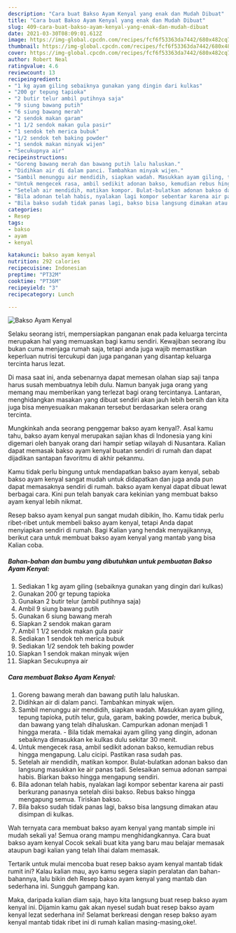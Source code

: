 ```yaml
---
description: "Cara buat Bakso Ayam Kenyal yang enak dan Mudah Dibuat"
title: "Cara buat Bakso Ayam Kenyal yang enak dan Mudah Dibuat"
slug: 409-cara-buat-bakso-ayam-kenyal-yang-enak-dan-mudah-dibuat
date: 2021-03-30T08:09:01.612Z
image: https://img-global.cpcdn.com/recipes/fcf6f53363da7442/680x482cq70/bakso-ayam-kenyal-foto-resep-utama.jpg
thumbnail: https://img-global.cpcdn.com/recipes/fcf6f53363da7442/680x482cq70/bakso-ayam-kenyal-foto-resep-utama.jpg
cover: https://img-global.cpcdn.com/recipes/fcf6f53363da7442/680x482cq70/bakso-ayam-kenyal-foto-resep-utama.jpg
author: Robert Neal
ratingvalue: 4.6
reviewcount: 13
recipeingredient:
- "1 kg ayam giling sebaiknya gunakan yang dingin dari kulkas"
- "200 gr tepung tapioka"
- "2 butir telur ambil putihnya saja"
- "9 siung bawang putih"
- "6 siung bawang merah"
- "2 sendok makan garam"
- "1 1/2 sendok makan gula pasir"
- "1 sendok teh merica bubuk"
- "1/2 sendok teh baking powder"
- "1 sendok makan minyak wijen"
- "Secukupnya air"
recipeinstructions:
- "Goreng bawang merah dan bawang putih lalu haluskan."
- "Didihkan air di dalam panci. Tambahkan minyak wijen."
- "Sambil menunggu air mendidih, siapkan wadah. Masukkan ayam giling, tepung tapioka, putih telur, gula, garam, baking powder, merica bubuk, dan bawang yang telah dihaluskan. Campurkan adonan menjadi 1 hingga merata. Bila tidak memakai ayam giling yang dingin, adonan sebaiknya dimasukkan ke kulkas dulu sekitar 30 menit."
- "Untuk mengecek rasa, ambil sedikit adonan bakso, kemudian rebus hingga mengapung. Lalu cicipi. Pastikan rasa sudah pas."
- "Setelah air mendidih, matikan kompor. Bulat-bulatkan adonan bakso dan langsung masukkan ke air panas tadi. Selesaikan semua adonan sampai habis. Biarkan bakso hingga mengapung sendiri."
- "Bila adonan telah habis, nyalakan lagi kompor sebentar karena air pasti berkurang panasnya setelah diisi bakso. Rebus bakso hingga mengapung semua. Tiriskan bakso."
- "Bila bakso sudah tidak panas lagi, bakso bisa langsung dimakan atau disimpan di kulkas."
categories:
- Resep
tags:
- bakso
- ayam
- kenyal

katakunci: bakso ayam kenyal 
nutrition: 292 calories
recipecuisine: Indonesian
preptime: "PT32M"
cooktime: "PT36M"
recipeyield: "3"
recipecategory: Lunch

---
```



![Bakso Ayam Kenyal](https://img-global.cpcdn.com/recipes/fcf6f53363da7442/680x482cq70/bakso-ayam-kenyal-foto-resep-utama.jpg)

Selaku seorang istri, mempersiapkan panganan enak pada keluarga tercinta merupakan hal yang memuaskan bagi kamu sendiri. Kewajiban seorang ibu bukan cuma menjaga rumah saja, tetapi anda juga wajib memastikan keperluan nutrisi tercukupi dan juga panganan yang disantap keluarga tercinta harus lezat.

Di masa  saat ini, anda sebenarnya dapat memesan olahan siap saji tanpa harus susah membuatnya lebih dulu. Namun banyak juga orang yang memang mau memberikan yang terlezat bagi orang tercintanya. Lantaran, menghidangkan masakan yang dibuat sendiri akan jauh lebih bersih dan kita juga bisa menyesuaikan makanan tersebut berdasarkan selera orang tercinta. 



Mungkinkah anda seorang penggemar bakso ayam kenyal?. Asal kamu tahu, bakso ayam kenyal merupakan sajian khas di Indonesia yang kini digemari oleh banyak orang dari hampir setiap wilayah di Nusantara. Kalian dapat memasak bakso ayam kenyal buatan sendiri di rumah dan dapat dijadikan santapan favoritmu di akhir pekanmu.

Kamu tidak perlu bingung untuk mendapatkan bakso ayam kenyal, sebab bakso ayam kenyal sangat mudah untuk didapatkan dan juga anda pun dapat memasaknya sendiri di rumah. bakso ayam kenyal dapat dibuat lewat berbagai cara. Kini pun telah banyak cara kekinian yang membuat bakso ayam kenyal lebih nikmat.

Resep bakso ayam kenyal pun sangat mudah dibikin, lho. Kamu tidak perlu ribet-ribet untuk membeli bakso ayam kenyal, tetapi Anda dapat menyiapkan sendiri di rumah. Bagi Kalian yang hendak menyajikannya, berikut cara untuk membuat bakso ayam kenyal yang mantab yang bisa Kalian coba.

<!--inarticleads1-->

##### Bahan-bahan dan bumbu yang dibutuhkan untuk pembuatan Bakso Ayam Kenyal:

1. Sediakan 1 kg ayam giling (sebaiknya gunakan yang dingin dari kulkas)
1. Gunakan 200 gr tepung tapioka
1. Gunakan 2 butir telur (ambil putihnya saja)
1. Ambil 9 siung bawang putih
1. Gunakan 6 siung bawang merah
1. Siapkan 2 sendok makan garam
1. Ambil 1 1/2 sendok makan gula pasir
1. Sediakan 1 sendok teh merica bubuk
1. Sediakan 1/2 sendok teh baking powder
1. Siapkan 1 sendok makan minyak wijen
1. Siapkan Secukupnya air




<!--inarticleads2-->

##### Cara membuat Bakso Ayam Kenyal:

1. Goreng bawang merah dan bawang putih lalu haluskan.
1. Didihkan air di dalam panci. Tambahkan minyak wijen.
1. Sambil menunggu air mendidih, siapkan wadah. Masukkan ayam giling, tepung tapioka, putih telur, gula, garam, baking powder, merica bubuk, dan bawang yang telah dihaluskan. Campurkan adonan menjadi 1 hingga merata. - Bila tidak memakai ayam giling yang dingin, adonan sebaiknya dimasukkan ke kulkas dulu sekitar 30 menit.
1. Untuk mengecek rasa, ambil sedikit adonan bakso, kemudian rebus hingga mengapung. Lalu cicipi. Pastikan rasa sudah pas.
1. Setelah air mendidih, matikan kompor. Bulat-bulatkan adonan bakso dan langsung masukkan ke air panas tadi. Selesaikan semua adonan sampai habis. Biarkan bakso hingga mengapung sendiri.
1. Bila adonan telah habis, nyalakan lagi kompor sebentar karena air pasti berkurang panasnya setelah diisi bakso. Rebus bakso hingga mengapung semua. Tiriskan bakso.
1. Bila bakso sudah tidak panas lagi, bakso bisa langsung dimakan atau disimpan di kulkas.




Wah ternyata cara membuat bakso ayam kenyal yang mantab simple ini mudah sekali ya! Semua orang mampu menghidangkannya. Cara buat bakso ayam kenyal Cocok sekali buat kita yang baru mau belajar memasak ataupun bagi kalian yang telah lihai dalam memasak.

Tertarik untuk mulai mencoba buat resep bakso ayam kenyal mantab tidak rumit ini? Kalau kalian mau, ayo kamu segera siapin peralatan dan bahan-bahannya, lalu bikin deh Resep bakso ayam kenyal yang mantab dan sederhana ini. Sungguh gampang kan. 

Maka, daripada kalian diam saja, hayo kita langsung buat resep bakso ayam kenyal ini. Dijamin kamu gak akan nyesel sudah buat resep bakso ayam kenyal lezat sederhana ini! Selamat berkreasi dengan resep bakso ayam kenyal mantab tidak ribet ini di rumah kalian masing-masing,oke!.

